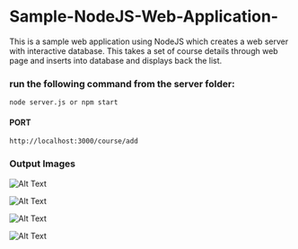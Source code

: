 # Sample-NodeJS-Web-Application-

This is a sample web application using NodeJS which creates a web server with interactive database. This takes a set of course details through web page and inserts into database and displays back the list.

### run the following command from the server folder:
```
node server.js or npm start
```
#### PORT
```
http://localhost:3000/course/add
```
### Output Images

![Alt Text](https://github.com/bhamakpillutla/MVC-NodeJs-MongodDb-CourseRegistration/blob/master/input-output-Images/welcomeHBS.JPG)

![Alt Text](https://github.com/bhamakpillutla/MVC-NodeJs-MongodDb-CourseRegistration/blob/master/input-output-Images/EnterData.JPG)

![Alt Text](https://github.com/bhamakpillutla/MVC-NodeJs-MongodDb-CourseRegistration/blob/master/input-output-Images/DataEntered.JPG)

![Alt Text](https://github.com/bhamakpillutla/MVC-NodeJs-MongodDb-CourseRegistration/blob/master/input-output-Images/dataDisplay.JPG)

